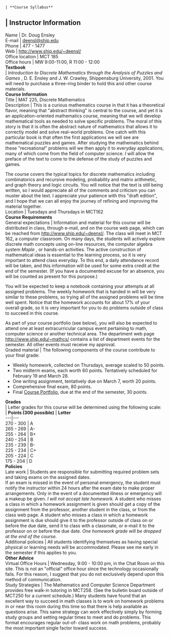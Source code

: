     | **Course Syllabus**   
  | **Instructor Information**  
---  
Name  | Dr. Doug Ensley  
E-mail  | [deensl@ship.edu](mailto:deensl@ship.edu)  
Phone  | 477 - 1477  
Web | <http://www.ship.edu/~deensl/>  
Office location  | MCT 185  
Office hours  | MW 9:00-11:00, R 11:00 - 12:00  
**Textbook**  
| _Introduction to Discrete Mathematics through the Analysis of Puzzles and
Games_ , D. E. Ensley and J. W. Crawley, Shippensburg University, 2001. You
will need to purchase a three-ring binder to hold this and other course
materials.  
**Course Information**  
Title | MAT 225, Discrete Mathematics  
Description  | This is a curious mathematics course in that it has a
theoretical flavor, meaning that "abstract thinking" is central to the course,
and yet it is an application-oriented mathematics course, meaning that we will
develop mathematical tools as needed to solve specific problems. The moral of
this story is that it is often the abstract nature of mathematics that allows
it to correctly model and solve real-world problems. One catch with this
particular book is that often the first applications we will see are
mathematical puzzles and games. After studying the mathematics behind these
"recreational" problems will we then apply it to everyday applications, many
of which come from the field of computer science. I will allow the preface of
the text to come to the defense of the study of puzzles and games.

The course covers the typical topics for discrete mathematics including
combinatorics and recursive modeling, probability and matrix arithmetic, and
graph theory and logic circuits. You will notice that the text is still being
written, so I would appreciate all of the comments and criticism you can
muster about the text. I appreciate your patience with this "draft edition",
and I hope that we can all enjoy the journey of refining and improving the
material together.  
Location  | Tuesdays and Thursdays in MCT162  
**Course Requirements**  
General expectations | Information and material for this course will be
distributed in class, through e-mail, and on the course web page, which can be
reached from <http://www.ship.edu/~deensl/>.  The class will meet in MCT 162,
a computer classroom. On many days, the students will actively explore
discrete math concepts using on-line resources, the computer algebra system
_Maple_ , or hands-on activities. The active construction of mathematical
ideas is essential to the learning process, so it is very important to attend
class everyday.  To this end, a daily attendance record will be taken, and
this information will be used for some extra credit at the end of the
semester.  (If you have a documented excuse for an absence, you will be
counted as present for this purpose.)

You will be expected to keep a notebook containing your attempts at all
assigned problems. The weekly homework that is handed in will be very similar
to these problems, so trying all of the assigned problems will be time well
spent.  Notice that the homework accounts for about 17% of your overall grade,
so it is very important for you to do problems outside of class to succeed in
this course.

As part of your course portfolio (see below), you will also be expected to
attend one at least extracurricular campus event pertaining to math, computer
science or another technical area. The department web page
<http://www.ship.edu/~mathcs/> contains a list of department events for the
semester.  All other events must receive my approval.  
Graded material | The following components of the course contribute to your
final grade:

  * Weekly homework, collected on Thursdays, average scaled to 50 points. 
  * Two midterm exams, each worth 60 points. Tentatively scheduled for February 19 and March 28. 
  * One writing assignment, tentatively due on March 7, worth 20 points.
  * Comprehensive final exam, 80 points. 
  * Final [Course Portfolio](http://www.ship.edu/~deensl/m225/portfolio.html), due at the end of the semester, 30 points.

  
**Grades**  
|  Letter grades for this course will be determined using the following scale:  
  | **Points (300 possible)** | **Letter**  
---|---  
270 - 300 | A  
265 - 269 | A-  
255 - 264 | B+  
240 - 254 | B  
235 - 239 | B-  
225 - 234 | C+  
205 - 224 | C  
175 - 204 | D  
**Policies**  
Late work | Students are responsible for submitting required problem sets and
taking exams on the assigned dates.  
If an exam is missed in the event of personal emergency, the student must
notify the instructor within 24 hours after the exam date to make proper
arrangements. Only in the event of a documented illness or emergency will a
makeup be given.  _I will not accept late homework._ A student who misses a
class in which a homework assignment is given should get a copy of the
assignment from the professor, another student in the class, or from the class
web page. A student who misses a class in which a homework assignment is due
should give it to the professor outside of class on or before the due date,
send it to class with a classmate, or e-mail it to the professor on or before
the due date. _One homework grade will be dropped at the end of the course._  
Additional policies  | All students identifying themselves as having special
physical or learning needs will be accommodated. Please see me early in the
semester if this applies to you.  
**Other Advice**  
Virtual Office Hours  | Wednesday, 9:00 - 10:00 pm, in the Chat Room on this
site. This is not an "official" office hour since the technology occasionally
fails. For this reason, I suggest that you do not exclusively depend upon this
method of communication.  
Study Strategies | The Mathematics and Computer Science Department provides
free walk-in tutoring in MCT258. (See the bulletin board outside of MCT250 for
a current schedule.) Many students have found that an excellent way to succeed
in math classes is to work on homework problems in or near this room during
this time so that there is help available as questions arise. This same
strategy can work effectively simply by forming study groups and setting
regular times to meet and do problems. This format encourages regular out-of-
class work on math problems, probably the most important single factor toward
success.

